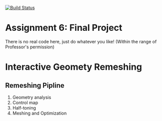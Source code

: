 [![Build Status](https://travis-ci.org/NYUGeometricModeling/GM_Assignment_6.svg?branch=master)](https://travis-ci.org/NYUGeometricModeling/GM_Assignment_6)
# Assignment 6: Final Project

There is no real code here, just do whatever you like! (Within the range of Professor's permission)
# Interactive Geomety Remeshing 
## Remeshing Pipline

1. Geometry analysis
2. Control map
3. Half-toning
4. Meshing and Optimization

